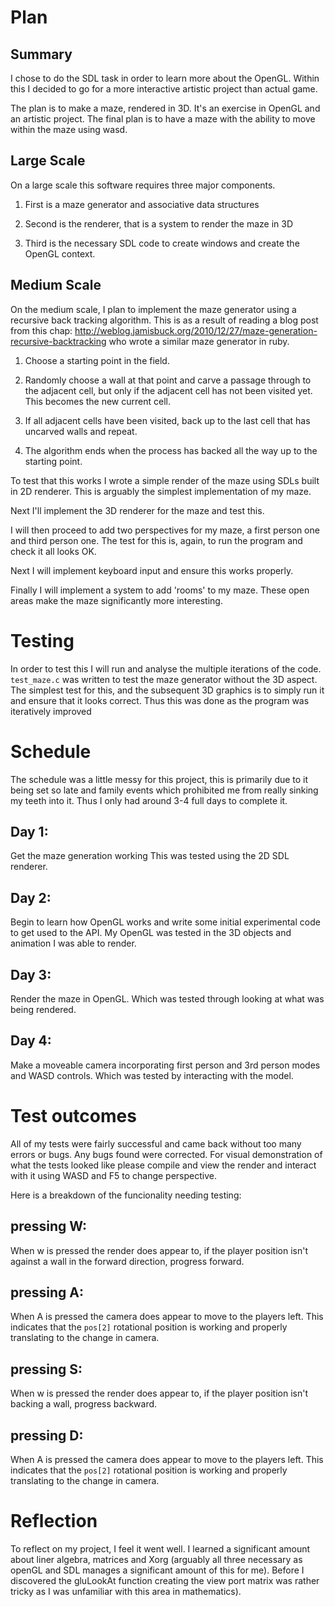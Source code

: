 # Plan

## Summary

I chose to do the SDL task in order to learn more about the OpenGL.
Within this I decided to go for a more interactive artistic project than actual game.

The plan is to make a maze, rendered in 3D. It's an exercise in OpenGL and an artistic project.
The final plan is to have a maze with the ability to move within the maze using wasd.

## Large Scale

On a large scale this software requires three major components.

1. First is a maze generator and associative data structures

2. Second is the renderer, that is a system to render the maze in 3D

3. Third is the necessary SDL code to create windows and create the OpenGL context.

## Medium Scale

On the medium scale, I plan to implement the maze generator using a recursive back tracking algorithm.
This is as a result of reading a blog post from this chap: http://weblog.jamisbuck.org/2010/12/27/maze-generation-recursive-backtracking who wrote a similar maze generator in ruby.

1. Choose a starting point in the field.

2. Randomly choose a wall at that point and carve a passage through to the adjacent cell, but only if the adjacent cell has not been visited yet. This becomes the new current cell.

3. If all adjacent cells have been visited, back up to the last cell that has uncarved walls and repeat.

4.  The algorithm ends when the process has backed all the way up to the starting point.

To test that this works I wrote a simple render of the maze using SDLs built in 2D renderer.
This is arguably the simplest implementation of my maze.

Next I'll implement the 3D renderer for the maze and test this.

I will then proceed to add two perspectives for my maze, a first person one and third person one.
The test for this is, again, to run the program and check it all looks OK.

Next I will implement keyboard input and ensure this works properly.

Finally I will implement a system to add 'rooms' to my maze.
These open areas make the maze significantly more interesting.

# Testing

In order to test this I will run and analyse the multiple iterations of the code. `test_maze.c` was written to test the maze generator without the 3D aspect.
The simplest test for this, and the subsequent 3D graphics is to simply run it and ensure that it looks correct.
Thus this was done as the program was iteratively improved

# Schedule

The schedule was a little messy for this project, this is primarily due to it being set so late and family events which prohibited me from really sinking my teeth into it. Thus I only had around 3-4 full days to complete it.

## Day 1:

Get the maze generation working
This was tested using the 2D SDL renderer.

## Day 2:

Begin to learn how OpenGL works and write some initial experimental code to get used to the API.
My OpenGL was tested in the 3D objects and animation I was able to render.

## Day 3:

Render the maze in OpenGL.
Which was tested through looking at what was being rendered.

## Day 4:

Make a moveable camera incorporating first person and 3rd person modes and WASD controls.
Which was tested by interacting with the model.

# Test outcomes

All of my tests were fairly successful and came back without too many errors or bugs.
Any bugs found were corrected.
For visual demonstration of what the tests looked like please compile and view the render and interact with it using WASD and F5 to change perspective.

Here is a breakdown of the funcionality needing testing:

## pressing W:

When w is pressed the render does appear to, if the player position isn't against a wall in the forward direction, progress forward.

## pressing A:

When A is pressed the camera does appear to move to the players left. This indicates that the `pos[2]` rotational position is working and properly translating to the change in camera.

## pressing S:

When w is pressed the render does appear to, if the player position isn't backing a wall, progress backward.

## pressing D:

When A is pressed the camera does appear to move to the players left. This indicates that the `pos[2]` rotational position is working and properly translating to the change in camera.

# Reflection

To reflect on my project, I feel it went well.
I learned a significant amount about liner algebra, matrices and Xorg (arguably all three necessary as openGL and SDL manages a significant amount of this for me).
Before I discovered the gluLookAt function creating the view port matrix was rather tricky as I was unfamiliar with this area in mathematics).



